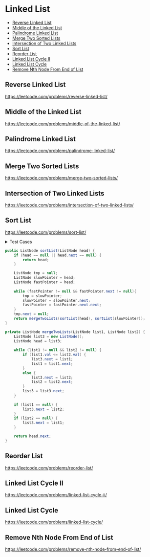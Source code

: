 # Linked List

+ [Reverse Linked List](#reverse-linked-list)
+ [Middle of the Linked List](#middle-of-the-linked-list)
+ [Palindrome Linked List](#palindrome-linked-list)
+ [Merge Two Sorted Lists](#merge-two-sorted-lists)
+ [Intersection of Two Linked Lists](#intersection-of-two-linked-lists)
+ [Sort List](#sort-list)
+ [Reorder List](#reorder-list)
+ [Linked List Cycle II](#linked-list-cycle-ii)
+ [Linked List Cycle](#linked-list-cycle)
+ [Remove Nth Node From End of List](#remove-nth-node-from-end-of-list)


## Reverse Linked List

https://leetcode.com/problems/reverse-linked-list/

## Middle of the Linked List

https://leetcode.com/problems/middle-of-the-linked-list/

## Palindrome Linked List

https://leetcode.com/problems/palindrome-linked-list/

## Merge Two Sorted Lists

https://leetcode.com/problems/merge-two-sorted-lists/

## Intersection of Two Linked Lists

https://leetcode.com/problems/intersection-of-two-linked-lists/

## Sort List

https://leetcode.com/problems/sort-list/

<details><summary>Test Cases</summary><blockquote>

``` java 
import org.junit.jupiter.api.BeforeEach;
import org.junit.jupiter.api.Test;
import java.util.List;
import static org.junit.jupiter.api.Assertions.*;

class SolutionTest {
    private Solution sol;

    @BeforeEach
    void setUp() {
        sol = new Solution();
    }

    @Test
    void testSortNullList() {
        assertEquals(null, sol.sortList(null));
    }

    @Test
    void testSortList() {
        ListNode list = buildLinkedList(List.of(4, 2, 3, 1));
        ListNode expected = buildLinkedList(List.of(1, 2, 3, 4));
        assertEquals(expected, sol.sortList(list));
    }

    private ListNode buildLinkedList(List<Integer> source) {
        ListNode node = null;
        ListNode prev = null;
        for (int i = source.size() - 1; i >= 0; i--) {
            node = new ListNode(source.get(i), prev);
            prev = node;
        }
        return node;
    }
}
```

``` java
import java.util.Objects;

public class ListNode {
    int val;
    ListNode next;
    ListNode() {}
    ListNode(int val) { this.val = val; }
    ListNode(int val, ListNode next) { this.val = val; this.next = next; }

    @Override
    public boolean equals(Object o) {
        if (this == o) return true;
        if (o == null || getClass() != o.getClass()) return false;
        ListNode listNode = (ListNode) o;
        return val == listNode.val && Objects.equals(next, listNode.next);
    }
}
```

</blockquote></details>


``` java
public ListNode sortList(ListNode head) {
    if (head == null || head.next == null) {
        return head;
    }

    ListNode tmp = null;
    ListNode slowPointer = head;
    ListNode fastPointer = head;
    
    while (fastPointer != null && fastPointer.next != null){
        tmp = slowPointer;
        slowPointer = slowPointer.next;
        fastPointer = fastPointer.next.next;
    }
    tmp.next = null;
    return mergeTwoLists(sortList(head), sortList(slowPointer));
}

private ListNode mergeTwoLists(ListNode list1, ListNode list2) {
    ListNode list3 = new ListNode();
    ListNode head = list3;
    
    while (list1 != null && list2 != null) {
        if (list1.val <= list2.val) {
            list3.next = list1;
            list1 = list1.next;
        }
        else {
            list3.next = list2;
            list2 = list2.next;
        }
        list3 = list3.next;
    }
    
    if (list1 == null) {
        list3.next = list2;
    }
    if (list2 == null) {
        list3.next = list1;
    }

    return head.next;
}
```


## Reorder List

https://leetcode.com/problems/reorder-list/

## Linked List Cycle II

https://leetcode.com/problems/linked-list-cycle-ii/

## Linked List Cycle

https://leetcode.com/problems/linked-list-cycle/

## Remove Nth Node From End of List

https://leetcode.com/problems/remove-nth-node-from-end-of-list/